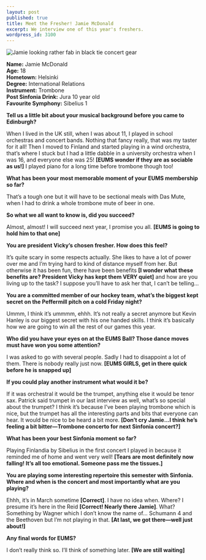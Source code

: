 ```yaml
---
layout: post
published: true
title: Meet the Fresher! Jamie McDonald
excerpt: We interview one of this year's freshers.
wordpress_id: 3100
---
```


<img alt="Jamie looking rather fab in black tie concert gear" src="{{ site.assets }}/img/meet-the-fresher/jamie-mcdonald.jpg" class="aside">

**Name:** Jamie McDonald<br>
**Age:** 18<br>
**Hometown:** Helsinki<br>
**Degree:** International Relations<br>
**Instrument:** Trombone<br>
**Post Sinfonia Drink:** Jura 10 year old<br>
**Favourite Symphony:** Sibelius 1


**Tell us a little bit about your musical background before you came to Edinburgh?**

When I lived in the UK still, when I was about 11, I played in school
orchestras and concert bands. Nothing that fancy really, that was my
taster for it all! Then I moved to Finland and started playing in a wind
orchestra, that&rsquo;s where I stuck but I had a little dabble in a
university orchestra when I was 16, and everyone else was 25!
**[EUMS wonder if they are as sociable as us!]** I played
piano for a long time before trombone though too!

**What has been your most memorable moment of your EUMS membership so
far?**

That&rsquo;s a tough one but it will have to be sectional meals with Das Mute, when I had to drink a whole trombone mute of beer in one.

**So what we all want to know is, did you succeed?**

Almost, almost! I will succeed next year, I promise you all. **[EUMS is going to hold him to that one]**

**You are president Vicky&rsquo;s chosen fresher. How does this feel?**

It&rsquo;s quite scary in some respects actually. She likes to have a lot of power over me and I&rsquo;m trying hard to kind of distance myself from her. But otherwise it has been fun, there have been benefits **[I wonder what these benefits are? President Vicky has kept them VERY quiet]** and how are you living up to the task? I suppose you&rsquo;ll have to ask her that, I can&rsquo;t be telling&hellip;

**You are a committed member of our hockey team, what&rsquo;s the biggest kept secret on the Peffermill pitch on a cold Friday night?**

Ummm, I think it&rsquo;s ummmm, ehhh. It&rsquo;s not really a secret anymore but Kevin Hanley is our biggest secret with his one handed skills. I think it&rsquo;s basically how we are going to win all the rest of our games this year.

**Who did you have your eyes on at the EUMS Ball? Those dance moves must have won you some attention?**

I was asked to go with several people. Sadly I had to disappoint a lot of them. There is nobody really just now. **[EUMS GIRLS, get in there quick before he is snapped up]**

**If you could play another instrument what would it be?**

If it was orchestral it would be the trumpet, anything else it would be tenor sax. Patrick said trumpet in our last interview as well, what&rsquo;s so special about the trumpet? I think it&rsquo;s because I&rsquo;ve been playing trombone which is nice, but the trumpet has all the interesting parts and bits that everyone can hear. It would be nice to be heard a bit more. **[Don&rsquo;t cry Jamie&hellip;I think he&rsquo;s feeling a bit bitter&mdash;Trombone concerto for next Sinfonia concert?]**

**What has been your best Sinfonia moment so far?**

Playing Finlandia by Sibelius in the first concert I played in because it reminded me of home and went very well! **[Tears are most definitely now falling! It&rsquo;s all too emotional. Someone pass me the tissues.]**

**You are playing some interesting repertoire this semester with Sinfonia. Where and when is the concert and most importantly what are you playing?**

Ehhh, it&rsquo;s in March sometime **[Correct]**. I have no idea when. Where? I presume it&rsquo;s here in the Reid **[Correct! Nearly there Jamie]**. What? Something by Wagner which I don&rsquo;t know the name of... Schumann 4 and the Beethoven but I&rsquo;m not playing in that. **[At last, we got there&mdash;well just about!]**

**Any final words for EUMS?**

I don&rsquo;t really think so. I&rsquo;ll think of something later. **[We are still waiting]**
